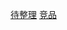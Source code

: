 [待整理](https://mp.weixin.qq.com/s/YPL2hiQP4v3vcvRZCaotog)
[竞品](https://github.com/taowen/awesome-lowcode)
